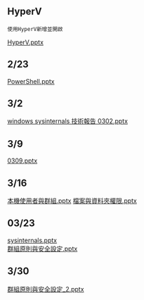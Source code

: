 ## HyperV
```
使用HyperV新增並開啟
```
[HyperV.pptx](https://github.com/s108000389/Windows-Server/files/6105206/HyperV.pptx)


## 2/23
[PowerShell.pptx](https://github.com/s108000389/Windows-Server/files/6105093/PowerShell.pptx)
## 3/2
[windows sysinternals 技術報告 0302.pptx](https://github.com/s108000389/Windows-Server/files/6105094/windows.sysinternals.0302.pptx)
## 3/9
[0309.pptx](https://github.com/s108000389/Windows-Server/files/6105757/0309.pptx)
## 3/16 
[本機使用者與群組.pptx](https://github.com/s108000389/Windows-Server/files/6146009/default.pptx)
[檔案與資料夾權限.pptx](https://github.com/s108000389/Windows-Server/files/6146010/default.pptx)
## 03/23
[sysinternals.pptx](https://github.com/s108000389/Windows-Server/files/6186818/sysinternals.pptx) \
[群組原則與安全設定.pptx](https://github.com/s108000389/Windows-Server/files/6226050/default.pptx)
## 3/30
[群組原則與安全設定_2.pptx](https://github.com/s108000389/Windows-Server/files/6226055/_2.pptx)



